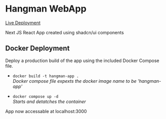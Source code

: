 # Hangman WebApp

<a href="https://app.nklein.xyz/" target="_blank">Live Deployment</a>

Next JS React App created using shadcn/ui components

## Docker Deployment

Deploy a production build of the app using the included Docker Compose file.

- `docker build -t hangman-app .` <br>
*Docker compose file expexts the docker image name to be 'hangman-app'*

- `docker compose up -d` <br>
*Starts and detatches the container*

App now accessable at localhost:3000
